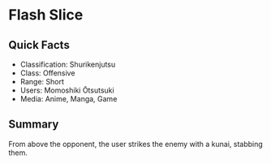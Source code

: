 # Flash Slice

## Quick Facts
- Classification: Shurikenjutsu
- Class: Offensive
- Range: Short
- Users: Momoshiki Ōtsutsuki
- Media: Anime, Manga, Game

## Summary
From above the opponent, the user strikes the enemy with a kunai, stabbing them.
